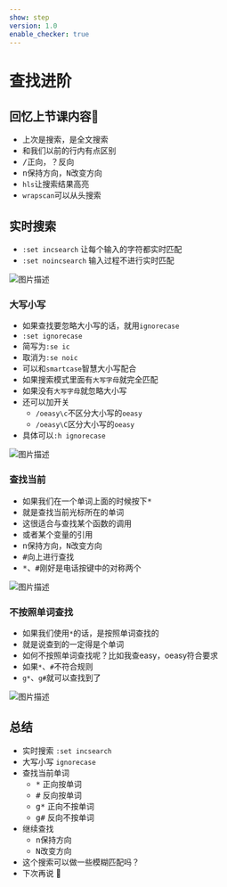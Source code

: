 ```yaml
---
show: step
version: 1.0
enable_checker: true
---
```


# 查找进阶

## 回忆上节课内容🤔


- 上次是搜索，是全文搜索
- 和我们以前的行内有点区别
- <kbd>/</kbd>正向，<kbd>？</kbd>反向
- <kbd>n</kbd>保持方向，<kbd>N</kbd>改变方向
- `hls`让搜索结果高亮
- `wrapscan`可以从头搜索

## 实时搜索

- `:set incsearch` 让每个输入的字符都实时匹配
- `:set noincsearch` 输入过程不进行实时匹配

![图片描述](https://doc.shiyanlou.com/courses/uid1190679-20201004-1601818809332)

### 大写小写

- 如果查找要忽略大小写的话，就用`ignorecase`
- `:set ignorecase`
- 简写为`:se ic`
- 取消为`:se noic`
- 可以和`smartcase`智慧大小写配合
- 如果搜索模式里面有`大写字母`就完全匹配
- 如果没有`大写字母`就忽略大小写
- 还可以加开关
	- `/oeasy\c`不区分大小写的`oeasy`
	- `/oeasy\C`区分大小写的`oeasy`
- 具体可以`:h ignorecase`



![图片描述](https://doc.shiyanlou.com/courses/uid1190679-20201004-1601817426572)

### 查找当前

- 如果我们在一个单词上面的时候按下<kbd>*</kbd>
- 就是查找当前光标所在的单词
- 这很适合与查找某个函数的调用
- 或者某个变量的引用
- <kbd>n</kbd>保持方向，<kbd>N</kbd>改变方向
- <kbd>#</kbd>向上进行查找
- <kbd>*</kbd>、<kbd>#</kbd>刚好是电话按键中的对称两个

![图片描述](https://doc.shiyanlou.com/courses/uid1190679-20201004-1601818465778)

### 不按照单词查找

- 如果我们使用`*`的话，是按照单词查找的
- 就是说查到的一定得是个单词
- 如何不按照单词查找呢？比如我查easy，oeasy符合要求
- 如果`*`、`#`不符合规则
- `g*`、`g#`就可以查找到了

![图片描述](https://doc.shiyanlou.com/courses/uid1190679-20210207-1612659616982)


## 总结
- 实时搜索 `:set incsearch`
- 大写小写 `ignorecase`
- 查找当前单词
    - <kbd>*</kbd> 正向按单词
    - <kbd>#</kbd> 反向按单词
    - <kbd>g*</kbd> 正向不按单词
    - <kbd>g#</kbd> 反向不按单词
- 继续查找
    - <kbd>n</kbd>保持方向
    - <kbd>N</kbd>改变方向
- 这个搜索可以做一些模糊匹配吗？
- 下次再说 👋






